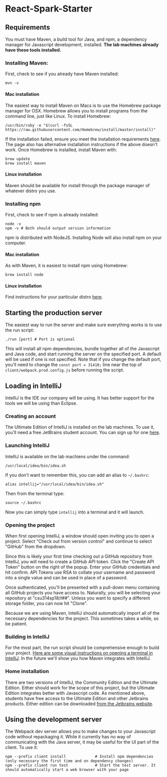 # React-Spark-Starter
## Requirements
You must have Maven, a build tool for Java, and npm, a dependency manager for Javascript development, installed. **The lab machines already have these tools installed.**
### Installing Maven:
First, check to see if you already have Maven installed:

    mvn -v
#### Mac installation
The easiest way to install Maven on Macs is to use the Homebrew package manager for OSX. Homebrew allows you to install programs from the command line, just like Linux. To install Homebrew:

    /usr/bin/ruby -e "$(curl -fsSL https://raw.githubusercontent.com/Homebrew/install/master/install)"
If the installation failed, ensure you meet the installation requirements [here](https://docs.brew.sh/Installation.html). The page also has alternative installation instructions if the above doesn't work. Once Homebrew is installed, install Maven with:

    brew update
    brew install maven
#### Linux installation
Maven should be available for install through the package manager of whatever distro you use. 
### Installing npm
First, check to see if npm is already installed:

    node -v
    npm -v # Both should output version information
npm is distributed with NodeJS. Installing Node will also install npm on your computer.
#### Mac installation
As with Maven, it is easiest to install npm using Homebrew:
    
    brew install node
#### Linux installation 
Find instructions for your particular distro [here](https://nodejs.org/en/download/package-manager/).
## Starting the production server
The easiest way to run the server and make sure everything works is to use the run script:
    
    ./run [port] # Port is optional
This will install all npm dependencies, bundle together all of the Javascript and Java code, and start running the server on the specified port. A default will be used if one is not specified. Note that if you change the default port, you'll need to change the `const port = 31410;` line near the top of `client/webpack.prod.config.js` before running the script.

## Loading in IntelliJ
IntelliJ is the IDE our company will be using. It has better support for the tools we will be using than Eclipse. 

### Creating an account
The Ultimate Edition of IntelliJ is installed on the lab machines. To use it, you'll need a free JetBrains student account. You can sign up for one [here](https://www.jetbrains.com/student/).

### Launching IntelliJ
IntelliJ is available on the lab machiens under the command:

    /usr/local/idea/bin/idea.sh
If you don't want to remember this, you can add an alias to `~/.bashrc`:
    
    alias intellij="/usr/local/idea/bin/idea.sh"
Then from the terminal type:

    source ~/.bashrc
Now you can simply type `intellij` into a terminal and it will launch. 

### Opening the project

When first opening IntelliJ, a window should open inviting you to open a project. Select "Check out from version control" and continue to select "GitHub" from the dropdown. 

Since this is likely your first time checking out a GitHub repository from IntelliJ,
you will need to create a GitHub API token. Click the "Create API Token" button on the right of the popup. Enter your GitHub credentials and hit confirm. API Tokens use RSA to collate your username and password into a single value and can be used in place of a password. 

Once authenticated, you'll be presented with a pull-down menu containing all GitHub 
projects you have access to.  Naturally, you will be selecting your repository at "csu314sp18/<i>t##</i>".  Unless you
want to specify a different storage folder, you can now hit "Clone".

Because we are using Maven, IntelliJ should automatically import all of the necessary dependencies for the project. This sometimes takes a while, so be patient.

### Building in IntelliJ
For the most part, the run script should be comprehensive enough to build your project. [Here are some visual instructions on opening a terminal in IntelliJ](https://www.jetbrains.com/help/idea/working-with-tool-windows.html#tool_window_quick_access). In the future we'll show you how Maven integrates with IntelliJ. 

### Home installation
There are two versions of IntelliJ, the Community Edition and the Ultimate Edition. Either should work for the scope of this project, but the Ultimate Edition integrates better with Javascript code. As mentioned above, students have free access to the Ultimate Edition and other Jetbrains products. Either edition can be downloaded [from the Jetbrains website](https://www.jetbrains.com/idea/download/#section=windows).

## Using the development server
The Webpack dev server allows you to make changes to your Javascript code without repackaging it. While it currently has no way of communicating with the Java server, it may be useful for the UI part of the client. To use it:

    npm --prefix client install             # Install npm dependencies (only necessary the first time and on dependency changes)
    npm --prefix client run test            # Start the test server. It should automatically start a web browser with your page
